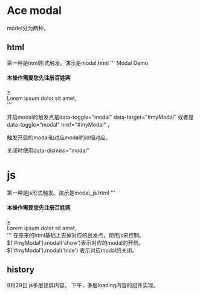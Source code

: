# Ace modal


 model分为两种，

## html
第一种是html形式触发。演示是modal.html
'''
<a data-toggle="modal"  data-target="#myModal" >Modal Demo</a>
 
<div id="myModal" class="modal fade hide in" data-backdrop="static">
 <h4 class="modal-title">本操作需要您先注册百姓网</h4>
 <a href="###" data-dismiss="modal" class="close">×</a>
 <div class="modal-content">
   Lorem ipsum dolor sit amet,
 </div>
</div>
'''

开启modal的触发点是data-toggle="modal"  data-target="#myModal" 或者是 data-toggle="modal"  href="#myModal" ，

触发开启的modal和对应modal的id相对应。

关闭时使用data-dismiss="modal"

# js
第一种是js形式触发。演示是modal_js.html
'''
<div id="myModal" class="modal fade hide in" data-backdrop="static">
 <h4 class="modal-title">本操作需要您先注册百姓网</h4>
 <a href="###" class="close" id="myModal-dismiss">×</a>
 <div class="modal-content">
   Lorem ipsum dolor sit amet,
 </div>
</div>
<script src="js/jquery-1.9.1.min.js"></script>
<script src="js/modal.js"></script>
<script>
$(document).ready(function(){
  /* 使用js开启modal */ 
  $("#myModal-open").click(function(){
  	$('#myModal').modal('show');
  });
  /* 使用js关闭modal */ 
  $("#myModal-dismiss").click(function(){
  	$('#myModal').modal('hide');
  });
});
</script>
'''
在原来的html基础上去掉对应的出发点，使用js来控制。
$('#myModal').modal('show')表示对应的modal的开启。
$('#myModal').modal('hide') 表示对应modal的关闭。


## history
8月29日 js多层锁屏内容。
        下午，多层loading内容的组件实现。